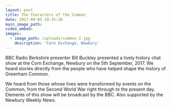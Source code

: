 ```yaml
---
layout: post
title: The Characters of the Common
date: 2017-09-05 19:35:30
main_image_path:
video_embed:
images:
  - image_path: /uploads/common-2.jpg
    description: 'Corn Exchange, Newbury'
---
```



BBC Radio Berkshire presenter Bill Buckley presented a lively history chat show at the Corn Exchange, Newbury on the 5th September, 2017. We heard stories directly from the people who have helped shape the history of Greenham Common.

We heard from those whose lives were transformed by events on the Common, from the Second World War right through to the present day. Elements of this show will be broadcast by the BBC. Also supported by the Newbury Weekly News.